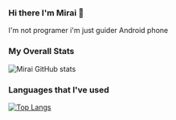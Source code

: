 ### Hi there I'm Mirai 👋
I'm not programer i'm just guider Android phone 
<!--
**Mirai0009/Mirai0009** is a ✨ _special_ ✨ repository because its `README.md` (this file) appears on your GitHub profile.

Here are some ideas to get you started:

- 🔭 I’m currently working on ...
- 🌱 I’m currently learning ...
- 👯 I’m looking to collaborate on ...
- 🤔 I’m looking for help with ...
- 💬 Ask me about ...
- 📫 How to reach me: ...
- 😄 Pronouns: ...
- ⚡ Fun fact: ...
-->

### My Overall Stats
![Mirai GitHub stats](https://github-readme-stats.vercel.app/api?username=Mirai0009&show_icons=true&theme=radical)

### Languages that I've used
[![Top Langs](https://github-readme-stats.vercel.app/api/top-langs/?username=Mirai0009&layout=donut)](https://github.com/Mirai0009/github-readme-stats)
